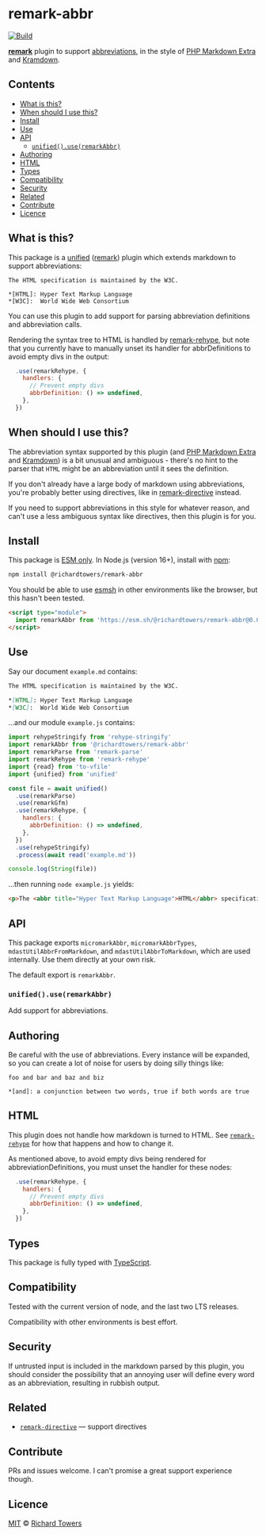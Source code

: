 # remark-abbr

[![Build][build-badge]][build]

**[remark][]** plugin to support [abbreviations][], in the style of [PHP Markdown Extra][php-markdown-extra] and [Kramdown][kramdown].

## Contents

*   [What is this?](#what-is-this)
*   [When should I use this?](#when-should-i-use-this)
*   [Install](#install)
*   [Use](#use)
*   [API](#api)
    *   [`unified().use(remarkAbbr)`](#unifieduseremarkabbr)
*   [Authoring](#authoring)
*   [HTML](#html)
*   [Types](#types)
*   [Compatibility](#compatibility)
*   [Security](#security)
*   [Related](#related)
*   [Contribute](#contribute)
*   [Licence](#licence)

## What is this?

This package is a [unified][] ([remark][]) plugin which extends markdown to support
abbreviations:

```
The HTML specification is maintained by the W3C.

*[HTML]: Hyper Text Markup Language
*[W3C]:  World Wide Web Consortium
```

You can use this plugin to add support for parsing abbreviation definitions and
abbreviation calls.

Rendering the syntax tree to HTML is handled by [remark-rehype][], but note that you currently have to manually unset its handler for abbrDefinitions to avoid empty divs in the output:

```js
  .use(remarkRehype, {
    handlers: {
      // Prevent empty divs
      abbrDefinition: () => undefined,
    },
  })
```

## When should I use this?

The abbreviation syntax supported by this plugin (and [PHP Markdown
Extra][php-markdown-extra] and [Kramdown][kramdown]) is a bit unusual and
ambiguous - there's no hint to the parser that `HTML` might be an abbreviation
until it sees the definition.

If you don't already have a large body of markdown using abbreviations,
you're probably better using directives, like in [remark-directive][] instead.

If you need to support abbreviations in this style for whatever reason, and
can't use a less ambiguous syntax like directives, then this plugin is for you.

## Install

This package is [ESM only][esm].
In Node.js (version 16+), install with [npm][]:

```sh
npm install @richardtowers/remark-abbr
```

You should be able to use [esmsh][] in other environments like the browser,
but this hasn't been tested.

```html
<script type="module">
  import remarkAbbr from 'https://esm.sh/@richardtowers/remark-abbr@0.0.0?bundle'
</script>
```

## Use

Say our document `example.md` contains:

```markdown
The HTML specification is maintained by the W3C.

*[HTML]: Hyper Text Markup Language
*[W3C]:  World Wide Web Consortium
```

…and our module `example.js` contains:

```js
import rehypeStringify from 'rehype-stringify'
import remarkAbbr from '@richardtowers/remark-abbr'
import remarkParse from 'remark-parse'
import remarkRehype from 'remark-rehype'
import {read} from 'to-vfile'
import {unified} from 'unified'

const file = await unified()
  .use(remarkParse)
  .use(remarkGfm)
  .use(remarkRehype, {
    handlers: {
      abbrDefinition: () => undefined,
    },
  })
  .use(rehypeStringify)
  .process(await read('example.md'))

console.log(String(file))
```

…then running `node example.js` yields:

```html
<p>The <abbr title="Hyper Text Markup Language">HTML</abbr> specification is maintained by the <abbr title="World Wide Web Consortium">W3C</abbr>.</p>
```

## API

This package exports `micromarkAbbr`, `micromarkAbbrTypes`,
`mdastUtilAbbrFromMarkdown`, and `mdastUtilAbbrToMarkdown`, which are used
internally. Use them directly at your own risk.

The default export is `remarkAbbr`.

### `unified().use(remarkAbbr)`

Add support for abbreviations.

## Authoring

Be careful with the use of abbreviations. Every instance will be expanded,
so you can create a lot of noise for users by doing silly things like:

```
foo and bar and baz and biz

*[and]: a conjunction between two words, true if both words are true
```

## HTML

This plugin does not handle how markdown is turned to HTML.
See [`remark-rehype`][remark-rehype] for how that happens and how to change it.

As mentioned above, to avoid empty divs being rendered for abbreviationDefinitions, you must unset the handler for these nodes:

```js
  .use(remarkRehype, {
    handlers: {
      // Prevent empty divs
      abbrDefinition: () => undefined,
    },
  })
```

## Types

This package is fully typed with [TypeScript][].

## Compatibility

Tested with the current version of node, and the last two LTS releases.

Compatibility with other environments is best effort.

## Security

If untrusted input is included in the markdown parsed by this plugin, you should
consider the possibility that an annoying user will define every word as an
abbreviation, resulting in rubbish output.

## Related

*   [`remark-directive`](https://github.com/remarkjs/remark-directive)
    — support directives

## Contribute

PRs and issues welcome. I can't promise a great support experience though.

## Licence

[MIT][licence] © [Richard Towers][author]

<!-- Definitions -->

[build-badge]: https://github.com/richardtowers/remark-abbr/workflows/main/badge.svg

[build]: https://github.com/richardtowers/remark-abbr/actions

[abbreviations]: https://michelf.ca/projects/php-markdown/extra/#abbr

[php-markdown-extra]: https://michelf.ca/projects/php-markdown/extra/

[kramdown]: https://kramdown.gettalong.org/

[remark-directive]: https://github.com/remarkjs/remark-directive

[npm]: https://docs.npmjs.com/cli/install

[esm]: https://gist.github.com/sindresorhus/a39789f98801d908bbc7ff3ecc99d99c

[esmsh]: https://esm.sh

[licence]: LICENCE

[author]: https://richard-towers.com

[hast]: https://github.com/syntax-tree/hast

[mdast-util-from-markdown]: https://github.com/syntax-tree/mdast-util-from-markdown

[micromark]: https://github.com/micromark/micromark

[rehype]: https://github.com/rehypejs/rehype

[remark]: https://github.com/remarkjs/remark

[remark-rehype]: https://github.com/remarkjs/remark-rehype

[typescript]: https://www.typescriptlang.org

[unified]: https://github.com/unifiedjs/unified

[api-options]: #options
